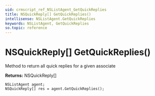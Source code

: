 ```yaml
---
uid: crmscript_ref_NSListAgent_GetQuickReplies
title: NSQuickReply[] GetQuickReplies()
intellisense: NSListAgent.GetQuickReplies
keywords: NSListAgent, GetQuickReplies
so.topic: reference
---
```


# NSQuickReply[] GetQuickReplies()

Method to return all quick replies for a given associate

**Returns:** NSQuickReply[]

```crmscript
NSListAgent agent;
NSQuickReply[] res = agent.GetQuickReplies();
```

